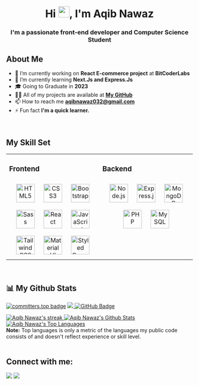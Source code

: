 <h1 align="center">Hi <img src="https://raw.githubusercontent.com/MartinHeinz/MartinHeinz/master/wave.gif" width="30px">, I'm Aqib Nawaz</h1>
<h3 align="center">I'm a passionate front-end developer and Computer Science Student</h3>

## About Me
- 🔭 I’m currently working on **React E-commerce project** at **BitCoderLabs**
- 🌱 I’m currently learning **Next.Js and Express.Js**
- 🎓 Going to Graduate in **2023**
- 👨‍💻 All of my projects are available at **[My GitHub](https://github.com/aqib-nawaz)**
- 📫 How to reach me **aqibnawaz032@gmail.com**
- ⚡ Fun fact **I'm a quick learner.**


<!-- <p align="left"><a href="https://twitter.com/itsAqibnawaz" target="blank"><img src="https://img.shields.io/twitter/follow/itsAqibnawaz?logo=twitter&style=for-the-badge" alt="itsAqibnawaz"/></a></p> -->
<br/>  


## My Skill Set  
<table width="100%"><tr><td valign="top" width="50%">



### Frontend  
<div align="center">  
<a href="https://en.wikipedia.org/wiki/HTML5" target="_blank"><img style="margin: 10px" src="https://profilinator.rishav.dev/skills-assets/html5-original-wordmark.svg" alt="HTML5" height="50" /></a>  
<a href="https://www.w3schools.com/css/" target="_blank"><img style="margin: 10px" src="https://profilinator.rishav.dev/skills-assets/css3-original-wordmark.svg" alt="CSS3" height="50" /></a>  
<a href="https://getbootstrap.com/docs/3.4/javascript/" target="_blank"><img style="margin: 10px" src="https://profilinator.rishav.dev/skills-assets/bootstrap-plain.svg" alt="Bootstrap" height="50" /></a>  
<a href="https://sass-lang.com/" target="_blank"><img style="margin: 10px" src="https://profilinator.rishav.dev/skills-assets/sass-original.svg" alt="Sass" height="50" /></a>  
<a href="https://reactjs.org/" target="_blank"><img style="margin: 10px" src="https://profilinator.rishav.dev/skills-assets/react-original-wordmark.svg" alt="React" height="50" /></a>  
<a href="https://www.javascript.com/" target="_blank"><img style="margin: 10px" src="https://profilinator.rishav.dev/skills-assets/javascript-original.svg" alt="JavaScript" height="50" /></a>  
<a href="https://www.tailwindcss.com/" target="_blank"><img style="margin: 10px" src="https://profilinator.rishav.dev/skills-assets/tailwindcss.svg" alt="Tailwind CSS" height="50" /></a>  
<a href="https://mui.com/" target="_blank"><img style="margin: 10px" src="https://profilinator.rishav.dev/skills-assets/mui.png" alt="Material UI" height="50" /></a>  
<a href="https://styled-components.com/" target="_blank"><img style="margin: 10px" src="https://profilinator.rishav.dev/skills-assets/styled-components.png" alt="Styled Components" height="50" /></a>  
</div>

</td><td valign="top" width="50%">



### Backend  
<div align="center">  
<a href="https://nodejs.org/" target="_blank"><img style="margin: 10px" src="https://profilinator.rishav.dev/skills-assets/nodejs-original-wordmark.svg" alt="Node.js" height="50" /></a>  
<a href="https://expressjs.com/" target="_blank"><img style="margin: 10px" src="https://profilinator.rishav.dev/skills-assets/express-original-wordmark.svg" alt="Express.js" height="50" /></a>  
<a href="https://www.mongodb.com/" target="_blank"><img style="margin: 10px" src="https://profilinator.rishav.dev/skills-assets/mongodb-original-wordmark.svg" alt="MongoDB" height="50" /></a>  
<a href="https://www.php.net/" target="_blank"><img style="margin: 10px" src="https://profilinator.rishav.dev/skills-assets/php-original.svg" alt="PHP" height="50" /></a>  
<a href="https://www.mysql.com/" target="_blank"><img style="margin: 10px" src="https://profilinator.rishav.dev/skills-assets/mysql-original-wordmark.svg" alt="MySQL" height="50" /></a>  
</div>

</td></tr></table>  

<br/>  




## 📊 My Github Stats

[![committers.top badge](https://user-badge.committers.top/pakistan/aqib-nawaz.svg)](https://user-badge.committers.top/pakistan/aqib-nawaz)
<a href="https://github.com/Meghna-DAS/github-profile-views-counter">
    <img src="https://komarev.com/ghpvc/?username=aqib-nawaz">
</a>
<a href="https://github.com/aqib-nawaz?tab=followers"><img src="https://img.shields.io/github/followers/aqib-nawaz?label=Followers&style=social" alt="GitHub Badge"></a>
<!-- <br/>

[![Aqib Nawaz's github activity graph](https://github-readme-activity-graph.cyclic.app/graph?username=aqib-nawaz&bg_color=000000&color=53bad6&line=53bad6&point=00f5f1&area=true&hide_border=true)](https://github.com/ashutosh00710/github-readme-activity-graph)

<br/> -->
<a href="https://github.com/aqib-nawaz/github-readme-streak-stats">
        <img title="🔥 Get streak stats for your profile at git.io/streak-stats" alt="Aqib Nawaz's streak" src="https://github-readme-streak-stats.herokuapp.com/?user=aqib-nawaz&theme=black-ice&hide_border=true&stroke=0000&background=060A0CD0"/>
</a>
<a href="https://github.com/aqib-nawaz/github-readme-stats"><img alt="Aqib Nawaz's Github Stats" src="https://github-readme-stats.vercel.app/api?username=aqib-nawaz&show_icons=true&count_private=true&theme=react&hide_border=true&bg_color=0D1117" /></a>
 <a href="https://github.com/aqib-nawaz/github-readme-stats"><img alt="Aqib Nawaz's Top Languages" src="https://github-readme-stats.vercel.app/api/top-langs/?username=aqib-nawaz&langs_count=8&count_private=true&layout=compact&theme=react&hide_border=true&bg_color=0D1117" /></a>
<br/>
<b>Note:</b> Top languages is only a metric of the languages my public code consists of and doesn't reflect experience or skill level.
<br/>


<br/>

## Connect with me:
<p align="left">
<a href = "https://www.linkedin.com/in/aqibnawaz/"><img src="https://img.icons8.com/fluent/48/000000/linkedin.png"/></a>
<a href = "https://twitter.com/itsaqibnawaz"><img src="https://img.icons8.com/fluent/48/000000/twitter.png"/></a>
</p>




<!---
aqib-nawaz/aqib-nawaz is a ✨ special ✨ repository because its `README.md` (this file) appears on your GitHub profile.
You can click the Preview link to take a look at your changes.
--->

